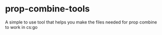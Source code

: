 # prop-combine-tools
A simple to use tool that helps you make the files needed for prop combine to work in cs:go
